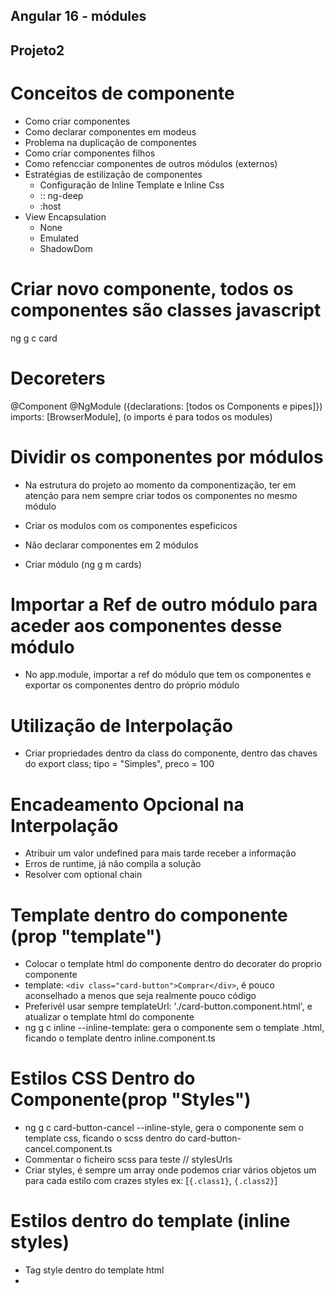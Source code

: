 ## Angular 16 - módules

## Projeto2
# Conceitos de componente
- Como criar componentes
- Como declarar componentes em modeus
- Problema na duplicação de componentes
- Como criar componentes filhos
- Como refencciar componentes de outros módulos (externos)
- Estratégias de estilização de componentes
    - Configuração de Inline Template e Inline Css
    -  :: ng-deep
    -   :host
- View Encapsulation
    - None
    - Emulated
    - ShadowDom

# Criar novo componente, todos os componentes são classes javascript
ng g c card

# Decoreters
@Component
@NgModule ({declarations: [todos os Components e pipes]})
imports: [BrowserModule], (o imports é para todos os modules)

# Dividir os componentes por módulos
- Na estrutura do projeto ao momento da componentização, ter em atenção para nem sempre criar todos os componentes no mesmo módulo
- Criar os modulos com os componentes espeficicos
- Não declarar componentes em 2 módulos

- Criar módulo (ng g m cards)

# Importar a Ref de outro módulo para aceder aos componentes desse módulo
- No app.module, importar a ref do módulo que tem os componentes e exportar os componentes dentro do próprio módulo

# Utilização de Interpolação
- Criar propriedades dentro da class do componente, dentro das chaves do export class; tipo = "Simples", preco = 100

# Encadeamento Opcional na Interpolação
- Atribuir um valor undefined para mais tarde receber a informação
- Erros de runtime, já não compila a solução
- Resolver com optional chain

# Template dentro do componente (prop "template")
- Colocar o template html do componente dentro do decorater do proprio componente
- template: `<div class="card-button">Comprar</div>`, é pouco aconselhado a menos que seja realmente pouco código
- Preferivél usar sempre templateUrl: './card-button.component.html', e atualizar o template html do componente
- ng g c inline --inline-template: gera o componente sem o template .html, ficando o template dentro inline.component.ts 

# Estilos CSS Dentro do Componente(prop "Styles")
- ng g c card-button-cancel --inline-style, gera o componente sem o template css, ficando o scss dentro do card-button-cancel.component.ts
- Commentar o ficheiro scss para teste // stylesUrls
- Criar styles, é sempre um array onde podemos criar vários objetos um para cada estilo com crazes styles ex: [`{.class1}`, `{.class2}`]

# Estilos dentro do template (inline styles)
- Tag style dentro do template html
- <style> codigo <style/>
- É sempre o mais forte, tém mais precedência a menos que nos sytles do componente sejamos especifícos com as tags tipo div.

# Importar arquivos de estilo com @Import
- Criar variavéis no styles.css do projeto
- $bg-color: green;
- No ficheiro que queremos usar a variavél, temos de importar o ficheiro que contém as variáveis
- @import "../../styles.scss";
- Também podemos apontar a pasta styles para os nossos componentes, configuração no ficheiro angular.json logo abaixo da propriedade scripts;
"scripts": [],
            "stylePreprocessorOptions": {
              "includePaths": [
                "src/styles"
              ]
            }

- Reiniciar o projeto

# Utilização do Selector "::ng deep"
- Aceder a componentes filhos
- Perfura o view encapsulation dos componentes
- Muito usadas para estilizar componentes de bibliotecas
- A partir do componente Pai para o filho
  ::ng-deep .card-button { 
    background-color: yellow!important;
}
- Tem um comportamento muito peculiar
- Se usarmos os componentes referenciados pelo ::ng-deep altera a nível global da aplicação
- Caso queira atualizar um componente global, aplicamos a regra css (classes) dentro do ficheiro styles.scss da aplicação

# Utilização do Selector ":host"
- Elimina o efeito do selector ::ng-deep nos outros componentes
- O componente que usar o :host ::ng-deep é que vai receber as estilizações, os outros serão ignorados
- Também podemos criar um ficheiro _global-overrides.scss com as classes e importar dentro do styles global: @import "./styles/global-overrides.scss";

# Instalar o @Angular/Material
- npm i @angular/material ou ng add @angular/material
- Indigo/Pink
- Setup Global / yes
- import {MatSliderModule} from '@angular/material/slider'; no módulos onde tenhos os componentes referenciados

# View Encapsulation None
- encapsulation: ViewEncapsulation.None (Uma camada mais alta da nossa aplicação)
- Não é muito usual

# View Encapsulation Emulated
- Automático
- É o que está por padrão no Angular
- Deixa-se subescrever pelo styles globais

# View Encapsulation ShadowDOM
- Não pode ser afetado por classes globais
- Podemos afetar os componentes filhos sem usar o ::ng-deep
- Também não tém muito uso

# Emulação ShadowDOM do Angular
- Os atributos dos elementos só funcionam com o encapsulation: ViewEncapsulation.Emulated
- Atributos ex: <div felipe>Felipe<div/> na folha de estilo ex: div[felipe] {background-color: green;}

## Projeto3cd projeto3
